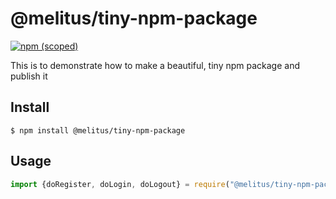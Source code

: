 # @melitus/tiny-npm-package

[![npm (scoped)](https://img.shields.io/npm/v/@melitus/tiny-npm-package.svg)](https://www.npmjs.com/package/@melitus/tiny-npm-package)


This is to demonstrate how to make a beautiful, tiny npm package and publish it

## Install

```
$ npm install @melitus/tiny-npm-package
```
## Usage

```js
import {doRegister, doLogin, doLogout} = require("@melitus/tiny-npm-package");

```